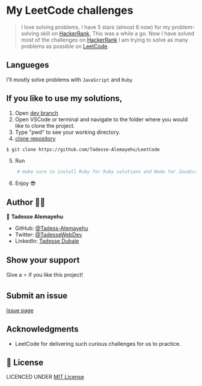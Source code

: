 # My LeetCode challenges

> I love solving problems, I have 5 stars (almost 6 now) for my problem-solving skill on [HackerRank](https://www.hackerrank.com/Tadesse_A?hr_r=1), This was a while a go. Now I have solved most of the challenges on [HackerRank](https://www.hackerrank.com/Tadesse_A?hr_r=1) I am trying to solve as many problems as possible on [LeetCode](https://leetcode.com/Tadesse-Alemayehu/). 

## Langueges
I'll mostly solve problems with `JavaScript` and `Ruby`


## If you like to use my solutions,

1. Open [dev branch](https://github.com/Tadesse-Alemayehu/LeetCode)
2. Open VSCode or terminal and navigate to the folder where you would like to clone the project.
3. Type "pwd" to see your working directory.
4. [clone repository](https://github.com/Tadesse-Alemayehu/LeetCode)

```bash
$ git clone https://github.com/Tadesse-Alemayehu/LeetCode
```

5. Run

```ruby
    # make sure to install Ruby for Ruby solutions and Node for JavaScript solutions.
```

6. Enjoy 😎

## Author 👱‍♂️

👤 **Tadesse Alemayehu**

- GitHub: [@Tadess-Alemayehu](https://github.com/Tadesse-Alemayehu)
- Twitter: [@TadesseWebDev](https://twitter.com/TadesseWebDev)
- LinkedIn: [Tadesse Dubale](https://www.linkedin.com/in/tadesse-alemayehu-full-stack-developer/)

## Show your support

Give a ⭐️ if you like this project!

## Submit an issue

[Issue page](https://github.com/Tadesse-Alemayehu/weather-now/LeetCode)

## Acknowledgments
- LeetCode for delivering such curious challenges for us to practice.

## 📝 License

LICENCED UNDER [MIT License](LICENSE)
